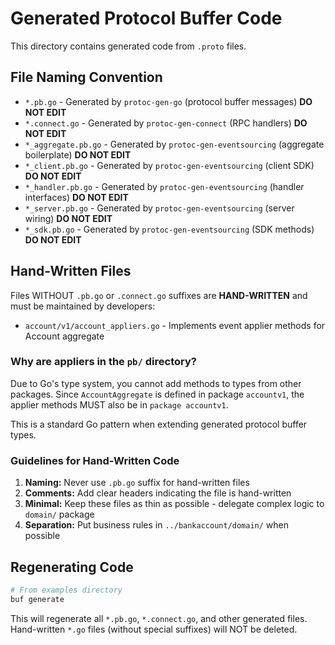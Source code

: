 # Generated Protocol Buffer Code

This directory contains generated code from `.proto` files.

## File Naming Convention

- `*.pb.go` - Generated by `protoc-gen-go` (protocol buffer messages) **DO NOT EDIT**
- `*.connect.go` - Generated by `protoc-gen-connect` (RPC handlers) **DO NOT EDIT**
- `*_aggregate.pb.go` - Generated by `protoc-gen-eventsourcing` (aggregate boilerplate) **DO NOT EDIT**
- `*_client.pb.go` - Generated by `protoc-gen-eventsourcing` (client SDK) **DO NOT EDIT**
- `*_handler.pb.go` - Generated by `protoc-gen-eventsourcing` (handler interfaces) **DO NOT EDIT**
- `*_server.pb.go` - Generated by `protoc-gen-eventsourcing` (server wiring) **DO NOT EDIT**
- `*_sdk.pb.go` - Generated by `protoc-gen-eventsourcing` (SDK methods) **DO NOT EDIT**

## Hand-Written Files

Files WITHOUT `.pb.go` or `.connect.go` suffixes are **HAND-WRITTEN** and must be maintained by developers:

- `account/v1/account_appliers.go` - Implements event applier methods for Account aggregate

### Why are appliers in the `pb/` directory?

Due to Go's type system, you cannot add methods to types from other packages. Since `AccountAggregate` is defined in package `accountv1`, the applier methods MUST also be in `package accountv1`.

This is a standard Go pattern when extending generated protocol buffer types.

### Guidelines for Hand-Written Code

1. **Naming:** Never use `.pb.go` suffix for hand-written files
2. **Comments:** Add clear headers indicating the file is hand-written
3. **Minimal:** Keep these files as thin as possible - delegate complex logic to `domain/` package
4. **Separation:** Put business rules in `../bankaccount/domain/` when possible

## Regenerating Code

```bash
# From examples directory
buf generate
```

This will regenerate all `*.pb.go`, `*.connect.go`, and other generated files.
Hand-written `*.go` files (without special suffixes) will NOT be deleted.
